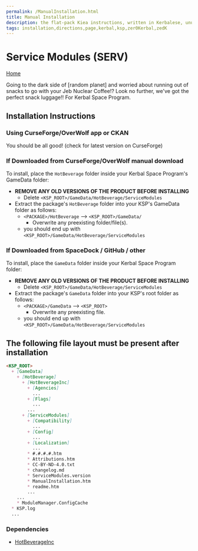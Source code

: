 ```yaml
---
permalink: /ManualInstallation.html
title: Manual Installation
description: the flat-pack Kiea instructions, written in Kerbalese, unusally present
tags: installation,directions,page,kerbal,ksp,zer0Kerbal,zedK
---
```

<!-- ManualInstallation.md v1.1.8.1
Service Modules (SERV)
created: 01 Oct 2019
updated: 29 Jul 2022 -->

<!-- based upon work by Lisias -->

# Service Modules (SERV)

[Home](./index.md)

Going to the dark side of [random planet] and worried about running out of snacks to go with your Jeb Nuclear Coffee!? Look no further, we've got the perfect snack luggage!!  For Kerbal Space Program.

## Installation Instructions

### Using CurseForge/OverWolf app or CKAN

You should be all good! (check for latest version on CurseForge)

### If Downloaded from CurseForge/OverWolf manual download

To install, place the `HotBeverage` folder inside your Kerbal Space Program's GameData folder:

* **REMOVE ANY OLD VERSIONS OF THE PRODUCT BEFORE INSTALLING**
  * Delete `<KSP_ROOT>/GameData/HotBeverage/ServiceModules`
* Extract the package's `HotBeverage` folder into your KSP's GameData folder as follows:
  * `<PACKAGE>/HotBeverage` --> `<KSP_ROOT>/GameData/`
    * Overwrite any preexisting folder/file(s).
  * you should end up with `<KSP_ROOT>/GameData/HotBeverage/ServiceModules`

### If Downloaded from SpaceDock / GitHub / other

To install, place the `GameData` folder inside your Kerbal Space Program folder:

* **REMOVE ANY OLD VERSIONS OF THE PRODUCT BEFORE INSTALLING**
  * Delete `<KSP_ROOT>/GameData/HotBeverage/ServiceModules`
* Extract the package's `GameData` folder into your KSP's root folder as follows:
  * `<PACKAGE>/GameData` --> `<KSP_ROOT>`
    * Overwrite any preexisting file.
  * you should end up with `<KSP_ROOT>/GameData/HotBeverage/ServiceModules`

## The following file layout must be present after installation

```markdown
<KSP_ROOT>
  + [GameData]
    + [HotBeverage]
      + [HotBeverageInc]
        + [Agencies]
          ...
        + [Flags]
          ...
        ...
      + [ServiceModules]
        + [Compatibility]
          ...
        + [Config]
          ...
        + [Localization]
          ...
        * #.#.#.#.htm
        * Attributions.htm
        * CC-BY-ND-4.0.txt
        * changelog.md
        * ServiceModules.version
        * ManualInstallation.htm
        * readme.htm
        ...
    ...
    * ModuleManager.ConfigCache
  * KSP.log
  ...
```

### Dependencies

* [HotBeverageInc](https://forum.kerbalspaceprogram.com/index.php?/topic/208353-*/)